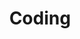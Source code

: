 ---
weight: 999
title: "Coding"
description: "[C](./coding/c) • [HTML](./coding/html) • [Java](./coding/java) • [Misc](./coding/misc) • [PHP](./coding/php) • [Perl](./coding/perl) • [Python](./coding/python) • [SQL](./coding/sql) • [ShellScript](./coding/shellscript)"
icon: "rust"
icontype: "simple"
toc: false
---